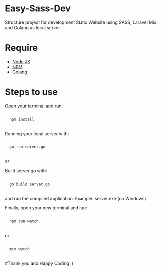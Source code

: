 # Easy-Sass-Dev
Structure project for development Static Website using SASS, Laravel Mix and Golang as local server

# Require
<ul>
  <li><a href="https://nodejs.org/" target="_blank">Node JS</a></li>
  <li><a href="https://www.npmjs.com/" target="_blank">NPM</a></li>
  <li><a href="https://go.dev/" target="_blank">Golang</a></li>
</ul>

# Steps to use
Open your terminal and run:
<pre>
<code>
  npm install
</code>
</pre>

Running your local server with:
<pre>
<code>
  go run server.go
</code>
</pre>
or

Build server.go with:
<pre>
<code>
  go build server.go
</code>
</pre>
and run the compiled application. Example: server.exe (on Windows)

Finally, open your new terminal and run:
<pre>
<code>
  npm run watch
</code>
</pre>
or
<pre>
<code>
  mix watch
</code>
</pre>

#Thank you and Happy Coding :)
